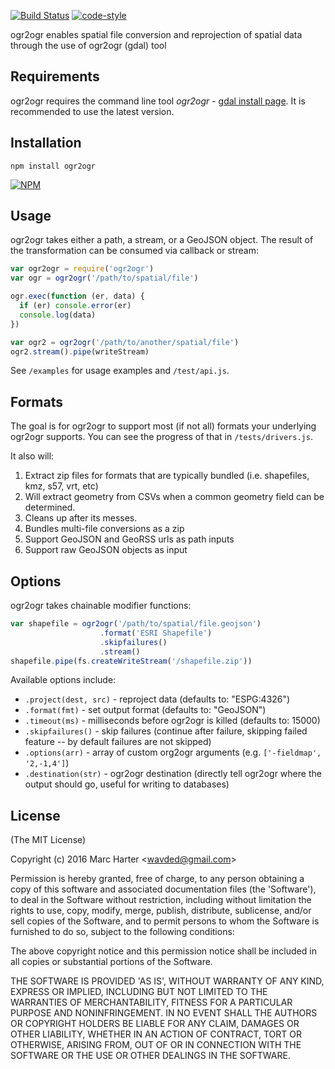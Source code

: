 [![Build Status](https://jenkins.adc4gis.com/buildStatus/icon?job=ogr2ogr)](https://jenkins.adc4gis.com/job/ogr2ogr/) [![code-style](https://img.shields.io/badge/code%20style-adc-brightgreen.svg?style=flat)](https://github.com/applieddataconsultants/eslint-config-adc)

ogr2ogr enables spatial file conversion and reprojection of spatial data through the use of ogr2ogr (gdal) tool

Requirements
------------

ogr2ogr requires the command line tool *ogr2ogr* - [gdal install page](http://trac.osgeo.org/gdal/wiki/DownloadingGdalBinaries). It is recommended to use the latest version.

Installation
------------

```
npm install ogr2ogr
```

[![NPM](https://nodei.co/npm/ogr2ogr.png?downloads=true)](https://nodei.co/npm/ogr2ogr)

Usage
-----

ogr2ogr takes either a path, a stream, or a GeoJSON object. The result of the transformation can be consumed via callback or stream:

```js
var ogr2ogr = require('ogr2ogr')
var ogr = ogr2ogr('/path/to/spatial/file')

ogr.exec(function (er, data) {
  if (er) console.error(er)
  console.log(data)
})

var ogr2 = ogr2ogr('/path/to/another/spatial/file')
ogr2.stream().pipe(writeStream)
```

See `/examples` for usage examples and `/test/api.js`.

Formats
-------

The goal is for ogr2ogr to support most (if not all) formats your underlying ogr2ogr supports. You can see the progress of that in `/tests/drivers.js`.

It also will:

1.	Extract zip files for formats that are typically bundled (i.e. shapefiles, kmz, s57, vrt, etc)
2.	Will extract geometry from CSVs when a common geometry field can be determined.
3.	Cleans up after its messes.
4.	Bundles multi-file conversions as a zip
5.	Support GeoJSON and GeoRSS urls as path inputs
6.	Support raw GeoJSON objects as input

Options
-------

ogr2ogr takes chainable modifier functions:

```js
var shapefile = ogr2ogr('/path/to/spatial/file.geojson')
					.format('ESRI Shapefile')
					.skipfailures()
					.stream()
shapefile.pipe(fs.createWriteStream('/shapefile.zip'))
```

Available options include:

-	`.project(dest, src)` - reproject data (defaults to: "ESPG:4326")
-	`.format(fmt)` - set output format (defaults to: "GeoJSON")
-	`.timeout(ms)` - milliseconds before ogr2ogr is killed (defaults to: 15000)
-	`.skipfailures()` - skip failures (continue after failure, skipping failed feature -- by default failures are not skipped)
-	`.options(arr)` - array of custom org2ogr arguments (e.g. `['-fieldmap', '2,-1,4']`\)
-	`.destination(str)` - ogr2ogr destination (directly tell ogr2ogr where the output should go, useful for writing to databases)

License
-------

(The MIT License)

Copyright (c) 2016 Marc Harter &lt;wavded@gmail.com&gt;

Permission is hereby granted, free of charge, to any person obtaining a copy of this software and associated documentation files (the 'Software'), to deal in the Software without restriction, including without limitation the rights to use, copy, modify, merge, publish, distribute, sublicense, and/or sell copies of the Software, and to permit persons to whom the Software is furnished to do so, subject to the following conditions:

The above copyright notice and this permission notice shall be included in all copies or substantial portions of the Software.

THE SOFTWARE IS PROVIDED 'AS IS', WITHOUT WARRANTY OF ANY KIND, EXPRESS OR IMPLIED, INCLUDING BUT NOT LIMITED TO THE WARRANTIES OF MERCHANTABILITY, FITNESS FOR A PARTICULAR PURPOSE AND NONINFRINGEMENT. IN NO EVENT SHALL THE AUTHORS OR COPYRIGHT HOLDERS BE LIABLE FOR ANY CLAIM, DAMAGES OR OTHER LIABILITY, WHETHER IN AN ACTION OF CONTRACT, TORT OR OTHERWISE, ARISING FROM, OUT OF OR IN CONNECTION WITH THE SOFTWARE OR THE USE OR OTHER DEALINGS IN THE SOFTWARE.
